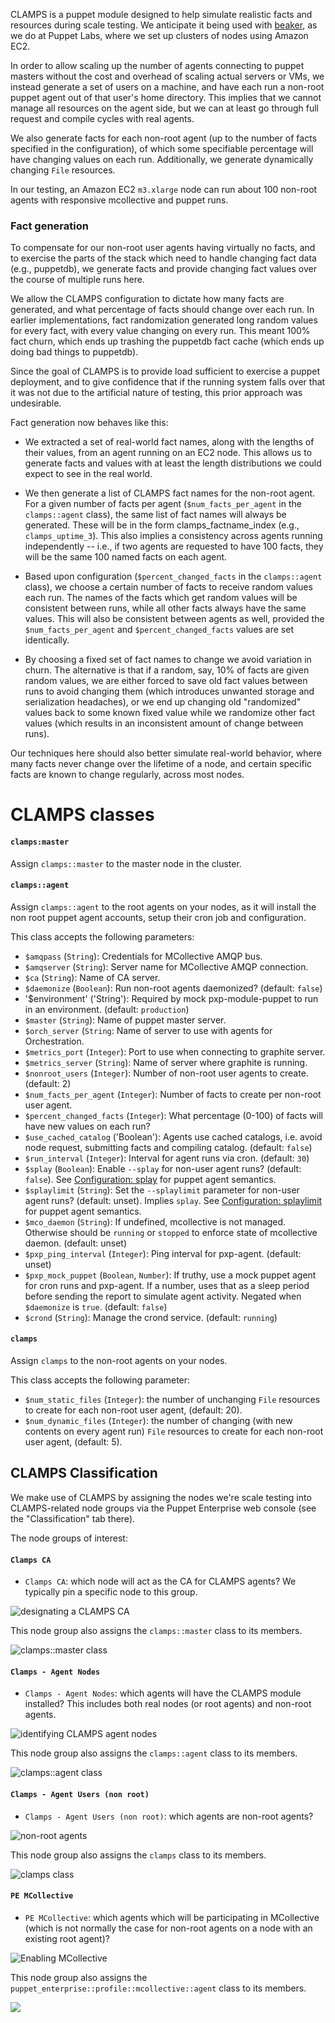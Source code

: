 CLAMPS is a puppet module designed to help simulate realistic facts and resources during scale testing. We anticipate it being used with  [beaker](https://github.com/puppetlabs/beaker), as we do at Puppet Labs, where we set up clusters of nodes using Amazon EC2.

In order to allow scaling up the number of agents connecting to puppet masters
without the cost and overhead of scaling actual servers or VMs, we instead
generate a set of users on a machine, and have each run a non-root puppet agent
out of that user's home directory. This implies that we cannot manage all
resources on the agent side, but we can at least go through full request and
compile cycles with real agents.

We also generate facts for each non-root agent (up to the number of facts
specified in the configuration), of which some specifiable percentage will have
changing values on each run. Additionally, we generate dynamically changing
`File` resources.

In our testing, an Amazon EC2 `m3.xlarge` node can run about 100 non-root agents with responsive mcollective and puppet runs.

### Fact generation

To compensate for our non-root user agents having virtually no facts, and to
exercise the parts of the stack which need to handle changing fact data (e.g.,
puppetdb), we generate facts and provide changing fact values over the course
of multiple runs here.

We allow the CLAMPS configuration to dictate how many facts are generated, and
what percentage of facts should change over each run. In earlier
implementations, fact randomization generated long random values for every fact,
with every value changing on every run. This meant 100% fact churn, which ends
up trashing the puppetdb fact cache (which ends up doing bad things to
puppetdb).

Since the goal of CLAMPS is to provide load sufficient to exercise a puppet
deployment, and to give confidence that if the running system falls over that
it was not due to the artificial nature of testing, this prior approach was
undesirable.

Fact generation now behaves like this:

 - We extracted a set of real-world fact names, along with the lengths of their
   values, from an agent running on an EC2 node. This allows us to generate
   facts and values with at least the length distributions we could expect to
   see in the real world.

 - We then generate a list of CLAMPS fact names for the non-root agent.
   For a given number of facts per agent (`$num_facts_per_agent` in the
   `clamps::agent` class), the same list of fact names will always be generated.
   These will be in the form clamps_factname_index (e.g., `clamps_uptime_3`).
   This also implies a consistency across agents running independently -- i.e.,
   if two agents are requested to have 100 facts, they will be the same 100
   named facts on each agent.

 - Based upon configuration (`$percent_changed_facts` in the `clamps::agent`
   class), we choose a certain number of facts to receive random values each
   run. The names of the facts which get random values will be consistent
   between runs, while all other facts always have the same values. This will
   also be consistent between agents as well, provided the
   `$num_facts_per_agent` and `$percent_changed_facts` values are set
   identically.

 - By choosing a fixed set of fact names to change we avoid variation in
   churn. The alternative is that if a random, say, 10% of facts are given
   random values, we are either forced to save old fact values between runs to
   avoid changing them (which introduces unwanted storage and serialization
   headaches), or we end up changing old "randomized" values back to some known
   fixed value while we randomize other fact values (which results in an
   inconsistent amount of change between runs).

Our techniques here should also better simulate real-world behavior, where
many facts never change over the lifetime of a node, and certain specific
facts are known to change regularly, across most nodes.

# CLAMPS classes

#### `clamps:master`

Assign `clamps::master` to the master node in the cluster.

#### `clamps::agent`

Assign `clamps::agent` to the root agents on your nodes, as it will install the non root puppet agent accounts, setup their cron job and configuration.

This class accepts the following parameters:

 - `$amqpass` (`String`): Credentials for MCollective AMQP bus.
 - `$amqserver` (`String`): Server name for MCollective AMQP connection.
 - `$ca` (`String`): Name of CA server.
 - `$daemonize` (`Boolean`): Run non-root agents daemonized? (default: `false`)
 - '$environment' ('String'): Required by mock pxp-module-puppet to run in an environment. (default: `production`)
 - `$master` (`String`): Name of puppet master server.
 - `$orch_server` (`String`: Name of server to use with agents for Orchestration.
 - `$metrics_port` (`Integer`): Port to use when connecting to graphite server.
 - `$metrics_server` (`String`): Name of server where graphite is running.
 - `$nonroot_users` (`Integer`): Number of non-root user agents to create. (default: 2)
 - `$num_facts_per_agent` (`Integer`): Number of facts to create per non-root user agent.
 - `$percent_changed_facts` (`Integer`): What percentage (0-100) of facts will have new values on each run?
 - `$use_cached_catalog` ('Boolean'): Agents use cached catalogs, i.e. avoid node request, submitting facts and compiling catalog. (default: `false`)
 - `$run_interval` (`Integer`): Interval for agent runs via cron. (default: `30`)
 - `$splay` (`Boolean`):  Enable `--splay` for non-user agent runs? (default: `false`).  See [Configuration: splay](https://puppet.com/docs/puppet/latest/configuration.html#splay) for puppet agent semantics.
 - `$splaylimit` (`String`): Set the `--splaylimit` parameter for non-user agent runs? (default: unset). Implies `splay`.  See [Configuration: splaylimit](https://puppet.com/docs/puppet/latest/configuration.html#splaylimit) for puppet agent semantics.
 - `$mco_daemon` (`String`): If undefined, mcollective is not managed. Otherwise should be `running` or `stopped` to enforce state of mcollective daemon. (default: unset)
 - `$pxp_ping_interval` (`Integer`): Ping interval for pxp-agent. (default: unset)
 - `$pxp_mock_puppet` (`Boolean`, `Number`): If truthy, use a mock puppet agent for cron runs and pxp-agent. If a number, uses that as a sleep period before sending the report to simulate agent activity. Negated when `$daemonize` is `true`. (default: `false`)
 - `$crond` (`String`): Manage the crond service. (default: `running`)

#### `clamps`

Assign `clamps` to the non-root agents on your nodes.

This class accepts the following parameter:

 - `$num_static_files` (`Integer`): the number of unchanging `File` resources to create for each non-root user agent, (default: 20).
 - `$num_dynamic_files` (`Integer`): the number of changing (with new contents on every agent run) `File` resources to create for each non-root user agent, (default: 5).

## CLAMPS Classification

We make use of CLAMPS by assigning the nodes we're scale testing into CLAMPS-related node groups via the Puppet Enterprise web console (see the "Classification" tab there).

The node groups of interest:

#### `Clamps CA`

 - `Clamps CA`: which node will act as the CA for CLAMPS agents? We typically pin a specific node to this group.

![designating a CLAMPS CA](https://cloud.githubusercontent.com/assets/6259/7121830/edfdc0c2-e1dc-11e4-9760-b9708dea0bf2.png)

This node group also assigns the `clamps::master` class to its members.

![clamps::master class](https://cloud.githubusercontent.com/assets/6259/7147134/4b1fe7ee-e2be-11e4-98a7-2ee3cb7f6de4.png)

#### `Clamps - Agent Nodes`

 - `Clamps - Agent Nodes`: which agents will have the CLAMPS module installed? This includes both real nodes (or root agents) and non-root agents.

![identifying CLAMPS agent nodes](https://cloud.githubusercontent.com/assets/6259/7121873/2b7e6546-e1dd-11e4-8092-17745f1831c1.png)

This node group also assigns the `clamps::agent` class to its members.

![clamps::agent class](https://cloud.githubusercontent.com/assets/6259/7147196/c1c607fc-e2be-11e4-986b-fdb398ca44c8.png)

#### `Clamps - Agent Users (non root)`

 - `Clamps - Agent Users (non root)`: which agents are non-root agents?

![non-root agents](https://cloud.githubusercontent.com/assets/6259/7121939/8ba5e1ba-e1dd-11e4-8e4d-dead97ae07a5.png)

This node group also assigns the `clamps` class to its members.

![clamps class](https://cloud.githubusercontent.com/assets/6259/7147269/6e112244-e2bf-11e4-9d8e-75d15613c113.png)


#### `PE MCollective`

 - `PE MCollective`: which agents which will be participating in MCollective (which is not normally the case for non-root agents on a node with an existing root agent)?

![Enabling MCollective](https://cloud.githubusercontent.com/assets/6259/7121978/c5b4dd7a-e1dd-11e4-8370-e2cb199054d7.png)

This node group also assigns the `puppet_enterprise::profile::mcollective::agent` class to its members.

![](https://cloud.githubusercontent.com/assets/6259/7147303/96d13d4a-e2bf-11e4-8b1e-d072db85cd88.png)
